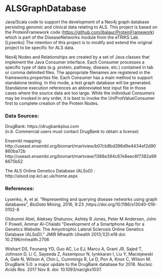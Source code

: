
# ALSGraphDatabase

Java/Scala code to support the development of a Neo4j graph database 
persisting genomic and clinical data relating to ALS. This project is
based on the ProteinFramework code (https://github.com/ibalaur/ProteinFramework)
which is part of the DiseaseNetworks module from the eTRIKS Lab.[Lysenko]
The intention of this project is to modify and extend the original project to 
be specific for ALS data. 

Neo4j Nodes and Relationships are created by a set of Java classes that implement the
Java Consumer interface. Each Consumer processes a specific type of data (e.g. protein,
pathway, disease, etc.) contained in tab or comma delimited files. The appropriate 
filenames are registered in the frameworks.properties file. Each Consumer has a main
method to support standalone testing. In this mode, a test graph database will be generated.
Standalone execution references an abbreviated test input file in those cases where the
source data are too large. While the individual Consumers may be invoked in any order,
it is best to invoke the UniProtValueConsumer first to complete creation of the Protein
Nodes.

<h3>Data Sources:</h3>
<p>DrugBank: https://drugbankplus.com<br>
(<i>n.b.</i> Commercial users must contact DrugBank to obtain a license)
</p>
<p>
Ensembl mapping: http://useast.ensembl.org/biomart/martview/b07cb8bd396d9e4434ef2d90860ba72b
                 http://useast.ensembl.org/biomart/martview/1388e394c67e8eec6f7382a996675b52
 </p>
<p>
 The ALS Online Genetics Database (ALSoD) : http://alsod.iop.kcl.ac.uk/home.aspx
</p>
 
<h3>References:</h3>
<p>
Lysenko, A, et al. "Representing and querying disease networks using graph databases", <i>BioData Mining</i>,
2016, 9:23 ,https://doi.org/10.1186/s13040-016-0102-8
</p>
<p>
 Olubunmi Abel, Aleksey Shatunov, Ashley R Jones, Peter M Andersen, John F Powell, Ammar Al-Chalabi 
   "Development of a Smartphone App for a Genetics Website: The Amyotrophic Lateral Sclerosis Online 
   Genetics Database (ALSoD)." 
   JMIR Mhealth Uhealth 2013;1(2):e18 doi: 10.2196/mhealth.2706
</p>
<p>
Wishart DS, Feunang YD, Guo AC, Lo EJ, Marcu A, Grant JR, Sajed T, Johnson D, Li C, Sayeeda Z, Assempour N, Iynkkaran I, Liu Y, Maciejewski A, Gale N, Wilson A, Chin L, Cummings R, Le D, Pon A, Knox C, Wilson M. DrugBank 5.0: a major update to the DrugBank database for 2018. <i>Nucleic Acids Res</i>. 2017 Nov 8. doi: 10.1093/nar/gkx1037.
</p>

